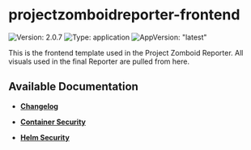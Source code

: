 # projectzomboidreporter-frontend

![Version: 2.0.7](https://img.shields.io/badge/Version-2.0.7-informational?style=flat-square) ![Type: application](https://img.shields.io/badge/Type-application-informational?style=flat-square) ![AppVersion: "latest"](https://img.shields.io/badge/AppVersion-"latest"-informational?style=flat-square)

This is the frontend template used in the Project Zomboid Reporter. All visuals used in the final Reporter are pulled from here.

## Available Documentation

- [**Changelog**](CHANGELOG)

- [**Container Security**](container-security)

- [**Helm Security**](helm-security)

